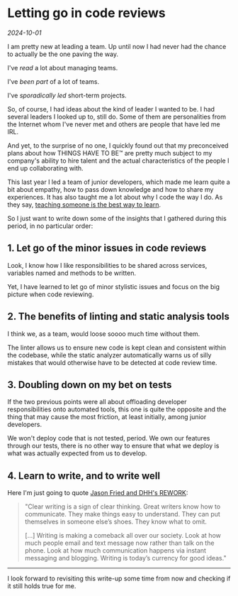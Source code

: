 # Letting go in code reviews
_2024-10-01_

I am pretty new at leading a team.
Up until now I had never had the chance to actually be the one paving the way.

I've *read* a lot about managing teams.

I've *been part* of a lot of teams.

I've *sporadically led* short-term projects.

So, of course, I had ideas about the kind of leader I wanted to be. I had several leaders I looked up to, still do. Some of them are personalities from the Internet whom I've never met and others are people that have led me IRL.

And yet, to the surprise of no one, I quickly found out that my preconceived plans about how THINGS HAVE TO BE™ are pretty much subject to my company's ability to hire talent and the actual characteristics of the people I end up collaborating with.

This last year I led a team of junior developers, which made me learn quite a bit about empathy, how to pass down knowledge and how to share my experiences. It has also taught me a lot about why I code the way I do. As they say, [teaching someone is the best way to learn](https://www.psychologytoday.com/us/blog/how-to-be-brilliant/201206/the-protege-effect).

So I just want to write down some of the insights that I gathered during this period, in no particular order:

## 1. Let go of the minor issues in code reviews

Look, I know how I like responsibilities to be shared across services, variables named and methods to be written.

Yet, I have learned to let go of minor stylistic issues and focus on the big picture when code reviewing.


## 2. The benefits of linting and static analysis tools

I think we, as a team, would loose soooo much time without them.

The linter allows us to ensure new code is kept clean and consistent within the codebase, while the static analyzer automatically warns us of silly mistakes that would otherwise have to be detected at code review time.   

## 3. Doubling down on my bet on tests

If the two previous points were all about offloading developer responsibilities onto automated tools, this one is quite the opposite and the thing that may cause the most friction, at least initially, among junior developers.

We won't deploy code that is not tested, period. We own our features through our tests, there is no other way to ensure that what we deploy is what was actually expected from us to develop.

## 4. Learn to write, and to write well

Here I'm just going to quote [Jason Fried and DHH's REWORK](https://basecamp.com/books/rework):

> "Clear writing is a sign of clear thinking. Great writers know how to communicate. They make things easy to understand. They can put themselves in someone else’s shoes. They know what to omit.
> 
> [...] Writing is making a comeback all over our society. Look at how much people email and text message now rather than talk on the phone. Look at how much communication happens via instant messaging and blogging. Writing is today’s currency for good ideas."

---

I look forward to revisiting this write-up some time from now and checking if it still holds true for me.

